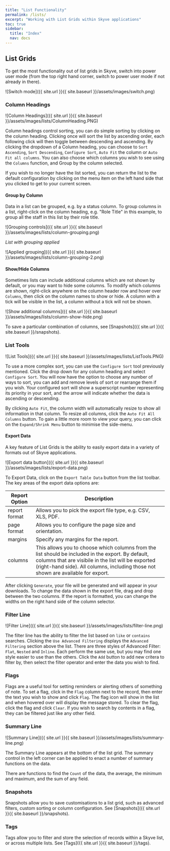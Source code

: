 ```yaml
---
title: "List Functionality"
permalink: /lists/
excerpt: "Working with List Grids within Skyve applications"
toc: true
sidebar:
  title: "Index"
  nav: docs
---
```

## List Grids 

To get the most functionality out of list grids in Skyve, switch into power user 
mode (from the top right hand corner, switch to power user mode if not already in there).

![Switch mode]({{ site.url }}{{ site.baseurl }}/assets/images/switch.png)

### Column Headings

![Column Headings]({{ site.url }}{{ site.baseurl }}/assets/images/lists/ColumnHeading.PNG)

Column headings control sorting, you can do simple sorting by clicking
on the column heading. Clicking once will sort the list by ascending order, 
each following click will then toggle between descending and ascending. By
clicking the dropdown of a Column heading, you can choose to `Sort Ascending`, 
`Sort Descending`, `Configure Sort`, `Auto Fit` the column or `Auto Fit all columns`.
You can also choose which columns you wish to see using the `Columns` function, and Group
by the column selected.

If you wish to no longer have the list sorted, you can return the list to 
the default configuration by clicking on the menu item on the left hand side
that you clicked to get to your current screen.

#### Group by Column

Data in a list can be grouped, e.g. by a status column. To group columns in a list, 
right-click on the column heading, e.g. "Role Title" in this example, to group all the staff 
in this list by their role title.

![Grouping controls]({{ site.url }}{{ site.baseurl }}/assets/images/lists/column-grouping.png)

_List with grouping applied_

![Applied grouping]({{ site.url }}{{ site.baseurl }}/assets/images/lists/column-grouping-2.png)

#### Show/Hide Columns

Sometimes lists can include additional columns which are not shown by default, or you may 
want to hide some columns. To modify which columns are shown, right-click anywhere on the column 
header row and hover over `Columns`, then click on the column names to show or hide. A column with 
a tick will be visible in the list, a column without a tick will not be shown.

![Show additional columns]({{ site.url }}{{ site.baseurl }}/assets/images/lists/column-show-hide.png)

To save a particular combination of columns, see [Snapshots]({{ site.url }}{{ site.baseurl }}/snapshots).

### List Tools

![List Tools]({{ site.url }}{{ site.baseurl }}/assets/images/lists/ListTools.PNG)

To use a more complex sort, you can use the `Configure Sort` tool previously 
mentioned. Click the drop down for any column heading and select `Configure Sort`.
You will now have the option to choose any number of ways to sort, you can 
add and remove levels of sort or rearrange them if you wish. Your configured sort 
will show a superscript number representing its priority in your sort, and the 
arrow will indicate whether the data is ascending or descending.

By clicking `Auto Fit`, the column width will automatically resize to show all 
information in that column. To resize all columns, click the `Auto Fit All Columns` 
button. To gain a little more room to view your query, you can click on the 
`Expand/Shrink Menu` button to minimise the side-menu.

#### Export Data

A key feature of List Grids is the ability to easily export data in a variety of formats 
out of Skyve applications.

![Export data button]({{ site.url }}{{ site.baseurl }}/assets/images/lists/export-data.png)

To Export Data, click on the `Export Table Data` button from the list toolbar. The key areas of the export data options are: 

Report Option | Description
------------- | -----------
report format | Allows you to pick the export file type, e.g. CSV, XLS, PDF.
page format   | Allows you to configure the page size and orientation.
margins       | Specify any margins for the report.
columns       | This allows you to choose which columns from the list should be included in the export. By default, columns that are visibile in the list will be exported (right-hand side). All columns, including those not shown are available for export.

After clicking `Generate`, your file will be generated and will appear in your downloads. To change the data shown in the export file, drag and drop between the two columns. If the report is formatted, you can change the widths on the right hand side of the column selector.

### Filter Line

![Filter Line]({{ site.url }}{{ site.baseurl }}/assets/images/lists/filter-line.png)

The filter line has the ability to filter the list based on `like` or `contains` 
searches. Clicking the `Use Advanced Filtering` displays the `Advanced Filtering` 
section above the list. There are three styles of Advanced Filter: `Flat`, `Nested`
and `Inline`. Each perform the same use, but you may find one style easier to use 
than the others. Click the `Add` button to add new critera to filter by, then 
select the filter operator and enter the data you wish to find. 

### Flags

Flags are a useful tool for setting reminders or alerting others of something of 
note. To set a flag, click in the `Flag` column next to the record, then enter 
the text you wish to show and click `Flag`. The flag icon will show in the list and 
when hovered over will display the message stored. To clear the flag, click the flag
and click `Clear`. If you wish to search by contents in a flag, they can be filtered
just like any other field. 

### Summary Line

![Summary Line]({{ site.url }}{{ site.baseurl }}/assets/images/lists/summary-line.png)

The Summary Line appears at the bottom of the list grid. The summary control 
in the left corner can be applied to enact a number of summary functions on the data. 

There are functions to find the `Count` of the data, the average, the minimum and maximum, 
and the sum of any field.

### Snapshots

Snapshots allow you to save customisations to a list grid, such as advanced filters, custom 
sorting or column configuration. See [Snapshots]({{ site.url }}{{ site.baseurl }}/snapshots).

### Tags

Tags allow you to filter and store the selection of records within a Skyve list, or across 
multiple lists. See [Tags]({{ site.url }}{{ site.baseurl }}/tags).